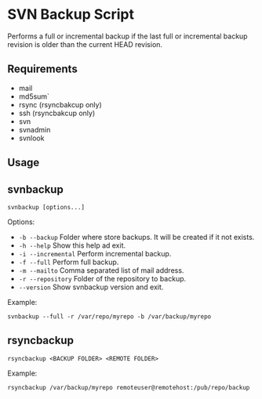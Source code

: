 # SVN Backup Script

Performs a full or incremental backup if the last full or incremental backup revision is older than the current HEAD revision.

## Requirements

- mail
- md5sum`
- rsync (rsyncbakcup only)
- ssh  (rsyncbakcup only)
- svn
- svnadmin
- svnlook

## Usage

## svnbackup

    svnbackup [options...]

Options:

- `-b --backup`             Folder where store backups. It will be created if it not exists.
- `-h --help`               Show this help ad exit.
- `-i --incremental`        Perform incremental backup.
- `-f --full`               Perform full backup.
- `-m --mailto`             Comma separated list of mail address.
- `-r --repository`         Folder of the repository to backup.
- `--version`               Show svnbackup version and exit.

Example:

    svnbackup --full -r /var/repo/myrepo -b /var/backup/myrepo

## rsyncbackup

    rsyncbackup <BACKUP FOLDER> <REMOTE FOLDER>

Example:

    rsyncbackup /var/backup/myrepo remoteuser@remotehost:/pub/repo/backup
